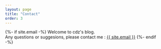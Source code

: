 ```yaml
---
layout: page
title: "Contact"
order: 3
---
```



{%- if site.email -%}
Welcome to cdz's blog. <br>
Any questions or suggesions, please contact me : 
<a class="u-email" href="mailto:{{ site.email }}">{{ site.email }}</a>
{%- endif -%}

